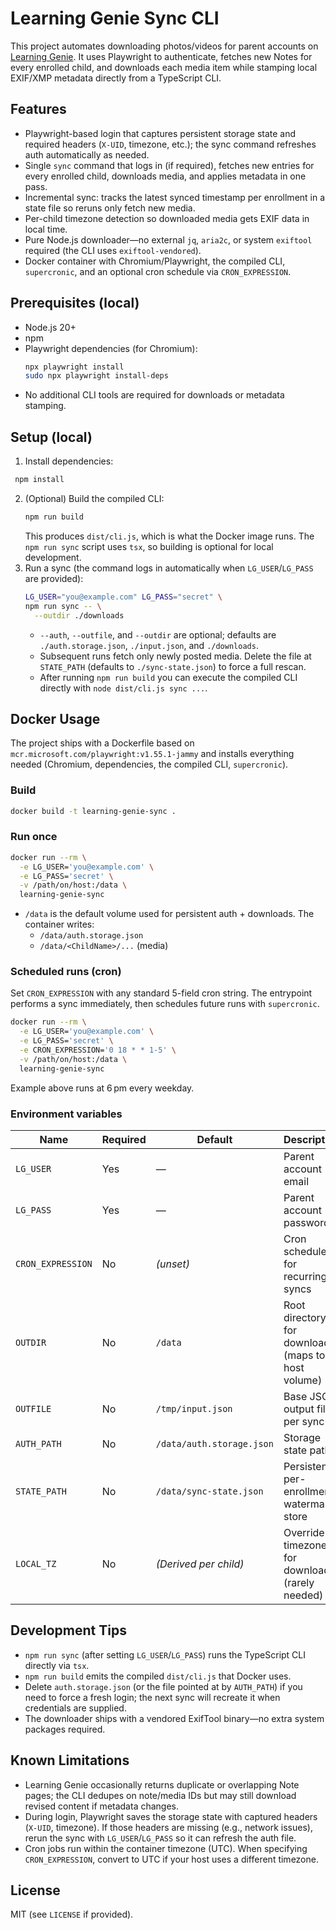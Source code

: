# Learning Genie Sync CLI

This project automates downloading photos/videos for parent accounts on [Learning Genie](https://www.learning-genie.com/).
It uses Playwright to authenticate, fetches new Notes for every enrolled child, and downloads each media item while stamping local EXIF/XMP metadata directly from a TypeScript CLI.

## Features

- Playwright-based login that captures persistent storage state and required headers (`X-UID`, timezone, etc.); the sync command refreshes auth automatically as needed.
- Single `sync` command that logs in (if required), fetches new entries for every enrolled child, downloads media, and applies metadata in one pass.
- Incremental sync: tracks the latest synced timestamp per enrollment in a state file so reruns only fetch new media.
- Per-child timezone detection so downloaded media gets EXIF data in local time.
- Pure Node.js downloader—no external `jq`, `aria2c`, or system `exiftool` required (the CLI uses `exiftool-vendored`).
- Docker container with Chromium/Playwright, the compiled CLI, `supercronic`, and an optional cron schedule via `CRON_EXPRESSION`.

## Prerequisites (local)

- Node.js 20+
- npm
- Playwright dependencies (for Chromium):
  ```bash
  npx playwright install
  sudo npx playwright install-deps
  ```
- No additional CLI tools are required for downloads or metadata stamping.

## Setup (local)

1. Install dependencies:
 ```bash
  npm install
  ```
2. (Optional) Build the compiled CLI:
   ```bash
   npm run build
   ```
   This produces `dist/cli.js`, which is what the Docker image runs. The `npm run sync` script uses `tsx`, so building is optional for local development.
3. Run a sync (the command logs in automatically when `LG_USER`/`LG_PASS` are provided):
   ```bash
   LG_USER="you@example.com" LG_PASS="secret" \
   npm run sync -- \
     --outdir ./downloads
   ```
   - `--auth`, `--outfile`, and `--outdir` are optional; defaults are `./auth.storage.json`, `./input.json`, and `./downloads`.
   - Subsequent runs fetch only newly posted media. Delete the file at `STATE_PATH` (defaults to `./sync-state.json`) to force a full rescan.
   - After running `npm run build` you can execute the compiled CLI directly with `node dist/cli.js sync ...`.

## Docker Usage

The project ships with a Dockerfile based on `mcr.microsoft.com/playwright:v1.55.1-jammy` and installs everything needed (Chromium, dependencies, the compiled CLI, `supercronic`).

### Build

```bash
docker build -t learning-genie-sync .
```

### Run once

```bash
docker run --rm \
  -e LG_USER='you@example.com' \
  -e LG_PASS='secret' \
  -v /path/on/host:/data \
  learning-genie-sync
```

- `/data` is the default volume used for persistent auth + downloads. The container writes:
  - `/data/auth.storage.json`
  - `/data/<ChildName>/...` (media)

### Scheduled runs (cron)

Set `CRON_EXPRESSION` with any standard 5-field cron string. The entrypoint performs a sync immediately, then schedules future runs with `supercronic`.

```bash
docker run --rm \
  -e LG_USER='you@example.com' \
  -e LG_PASS='secret' \
  -e CRON_EXPRESSION='0 18 * * 1-5' \
  -v /path/on/host:/data \
  learning-genie-sync
```

Example above runs at 6 pm every weekday.

### Environment variables

| Name            | Required | Default                      | Description |
|-----------------|----------|------------------------------|-------------|
| `LG_USER`       | Yes      | —                            | Parent account email |
| `LG_PASS`       | Yes      | —                            | Parent account password |
| `CRON_EXPRESSION` | No     | *(unset)*                    | Cron schedule for recurring syncs |
| `OUTDIR`        | No       | `/data`                      | Root directory for downloads (maps to host volume) |
| `OUTFILE`       | No       | `/tmp/input.json`            | Base JSON output file per sync |
| `AUTH_PATH`     | No       | `/data/auth.storage.json`    | Storage state path |
| `STATE_PATH`    | No       | `/data/sync-state.json`      | Persistent per-enrollment watermark store |
| `LOCAL_TZ`      | No       | *(Derived per child)*        | Override timezone for downloader (rarely needed) |

## Development Tips

- `npm run sync` (after setting `LG_USER`/`LG_PASS`) runs the TypeScript CLI directly via `tsx`.
- `npm run build` emits the compiled `dist/cli.js` that Docker uses.
- Delete `auth.storage.json` (or the file pointed at by `AUTH_PATH`) if you need to force a fresh login; the next sync will recreate it when credentials are supplied.
- The downloader ships with a vendored ExifTool binary—no extra system packages required.

## Known Limitations

- Learning Genie occasionally returns duplicate or overlapping Note pages; the CLI dedupes on note/media IDs but may still download revised content if metadata changes.
- During login, Playwright saves the storage state with captured headers (`X-UID`, timezone). If those headers are missing (e.g., network issues), rerun the sync with `LG_USER`/`LG_PASS` so it can refresh the auth file.
- Cron jobs run within the container timezone (UTC). When specifying `CRON_EXPRESSION`, convert to UTC if your host uses a different timezone.

## License

MIT (see `LICENSE` if provided).
